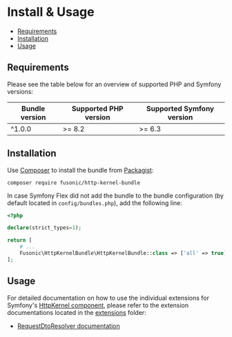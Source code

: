 # Install & Usage

* [Requirements](#requirements)
* [Installation](#installation)
* [Usage](#usage)

## Requirements

Please see the table below for an overview of supported PHP and Symfony versions:

| **Bundle version** | **Supported PHP version** | **Supported Symfony version** |
|--------------------|---------------------------|-------------------------------|
| ^1.0.0             | \>= 8.2                   | \>= 6.3                       |

## Installation

Use [Composer](https://getcomposer.org/) to install the bundle from
[Packagist](https://packagist.org/packages/fusonic/http-kernel-bundle):

```shell
composer require fusonic/http-kernel-bundle
```

In case Symfony Flex did not add the bundle to the bundle configuration (by default located in `config/bundles.php`),
add the following line:

```php
<?php

declare(strict_types=1);

return [
    # ...
    Fusonic\HttpKernelBundle\HttpKernelBundle::class => ['all' => true],
];
```

## Usage

For detailed documentation on how to use the individual extensions for Symfony's
[HttpKernel component](https://symfony.com/doc/current/components/http_kernel.html), please refer to the extension
documentations located in the [extensions](./extensions) folder:
- [RequestDtoResolver documentation](./extensions/request-dto-resolver.md)
